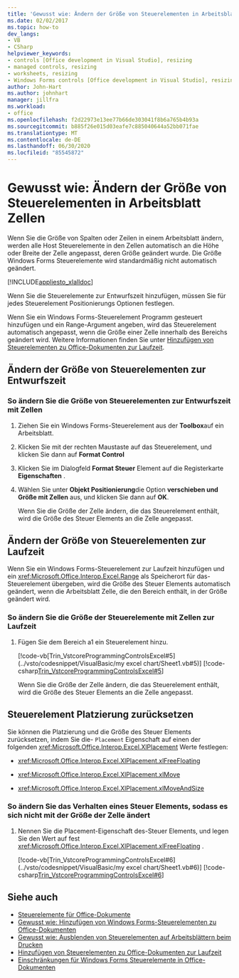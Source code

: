 ```yaml
---
title: 'Gewusst wie: Ändern der Größe von Steuerelementen in Arbeitsblatt Zellen'
ms.date: 02/02/2017
ms.topic: how-to
dev_langs:
- VB
- CSharp
helpviewer_keywords:
- controls [Office development in Visual Studio], resizing
- managed controls, resizing
- worksheets, resizing
- Windows Forms controls [Office development in Visual Studio], resizing
author: John-Hart
ms.author: johnhart
manager: jillfra
ms.workload:
- office
ms.openlocfilehash: f2d22973e13ee77b66de303041f8b6a765b4b93a
ms.sourcegitcommit: b885f26e015d03eafe7c885040644a52bb071fae
ms.translationtype: MT
ms.contentlocale: de-DE
ms.lasthandoff: 06/30/2020
ms.locfileid: "85545872"
---
```

# <a name="how-to-resize-controls-within-worksheet-cells"></a>Gewusst wie: Ändern der Größe von Steuerelementen in Arbeitsblatt Zellen
  Wenn Sie die Größe von Spalten oder Zeilen in einem Arbeitsblatt ändern, werden alle Host Steuerelemente in den Zellen automatisch an die Höhe oder Breite der Zelle angepasst, deren Größe geändert wurde. Die Größe Windows Forms Steuerelemente wird standardmäßig nicht automatisch geändert.

 [!INCLUDE[appliesto_xlalldoc](../vsto/includes/appliesto-xlalldoc-md.md)]

 Wenn Sie die Steuerelemente zur Entwurfszeit hinzufügen, müssen Sie für jedes Steuerelement Positionierungs Optionen festlegen.

 Wenn Sie ein Windows Forms-Steuerelement Programm gesteuert hinzufügen und ein Range-Argument angeben, wird das Steuerelement automatisch angepasst, wenn die Größe einer Zelle innerhalb des Bereichs geändert wird. Weitere Informationen finden Sie unter [Hinzufügen von Steuerelementen zu Office-Dokumenten zur Laufzeit](../vsto/adding-controls-to-office-documents-at-run-time.md).

## <a name="resize-controls-at-design-time"></a>Ändern der Größe von Steuerelementen zur Entwurfszeit

### <a name="to-make-controls-resize-with-cells-at-design-time"></a>So ändern Sie die Größe von Steuerelementen zur Entwurfszeit mit Zellen

1. Ziehen Sie ein Windows Forms-Steuerelement aus der **Toolbox**auf ein Arbeitsblatt.

2. Klicken Sie mit der rechten Maustaste auf das Steuerelement, und klicken Sie dann auf **Format Control**

3. Klicken Sie im Dialogfeld **Format Steuer** Element auf die Registerkarte **Eigenschaften** .

4. Wählen Sie unter **Objekt Positionierung**die Option **verschieben und Größe mit Zellen** aus, und klicken Sie dann auf **OK**.

     Wenn Sie die Größe der Zelle ändern, die das Steuerelement enthält, wird die Größe des Steuer Elements an die Zelle angepasst.

## <a name="resize-controls-at-run-time"></a>Ändern der Größe von Steuerelementen zur Laufzeit
 Wenn Sie ein Windows Forms-Steuerelement zur Laufzeit hinzufügen und ein <xref:Microsoft.Office.Interop.Excel.Range> als Speicherort für das-Steuerelement übergeben, wird die Größe des Steuer Elements automatisch geändert, wenn die Arbeitsblatt Zelle, die den Bereich enthält, in der Größe geändert wird.

### <a name="to-make-controls-resize-with-cells-at-run-time"></a>So ändern Sie die Größe der Steuerelemente mit Zellen zur Laufzeit

1. Fügen Sie dem Bereich a1 ein Steuerelement hinzu.

     [!code-vb[Trin_VstcoreProgrammingControlsExcel#5](../vsto/codesnippet/VisualBasic/my excel chart/Sheet1.vb#5)]
     [!code-csharp[Trin_VstcoreProgrammingControlsExcel#5](../vsto/codesnippet/CSharp/Trin_VstcoreProgrammingControlsExcelCS/Sheet1.cs#5)]

     Wenn Sie die Größe der Zelle ändern, die das Steuerelement enthält, wird die Größe des Steuer Elements an die Zelle angepasst.

## <a name="reset-control-placement"></a>Steuerelement Platzierung zurücksetzen
 Sie können die Platzierung und die Größe des Steuer Elements zurücksetzen, indem Sie die- `Placement` Eigenschaft auf einen der folgenden <xref:Microsoft.Office.Interop.Excel.XlPlacement> Werte festlegen:

- <xref:Microsoft.Office.Interop.Excel.XlPlacement.xlFreeFloating>

- <xref:Microsoft.Office.Interop.Excel.XlPlacement.xlMove>

- <xref:Microsoft.Office.Interop.Excel.XlPlacement.xlMoveAndSize>

### <a name="to-change-the-behavior-of-a-control-so-that-it-does-not-resize-or-move-with-the-cell"></a>So ändern Sie das Verhalten eines Steuer Elements, sodass es sich nicht mit der Größe der Zelle ändert

1. Nennen Sie die Placement-Eigenschaft des-Steuer Elements, und legen Sie den Wert auf fest <xref:Microsoft.Office.Interop.Excel.XlPlacement.xlFreeFloating> .

     [!code-vb[Trin_VstcoreProgrammingControlsExcel#6](../vsto/codesnippet/VisualBasic/my excel chart/Sheet1.vb#6)]
     [!code-csharp[Trin_VstcoreProgrammingControlsExcel#6](../vsto/codesnippet/CSharp/Trin_VstcoreProgrammingControlsExcelCS/Sheet1.cs#6)]

## <a name="see-also"></a>Siehe auch
- [Steuerelemente für Office-Dokumente](../vsto/controls-on-office-documents.md)
- [Gewusst wie: Hinzufügen von Windows Forms-Steuerelementen zu Office-Dokumenten](../vsto/how-to-add-windows-forms-controls-to-office-documents.md)
- [Gewusst wie: Ausblenden von Steuerelementen auf Arbeitsblättern beim Drucken](../vsto/how-to-hide-controls-on-worksheets-when-printing.md)
- [Hinzufügen von Steuerelementen zu Office-Dokumenten zur Laufzeit](../vsto/adding-controls-to-office-documents-at-run-time.md)
- [Einschränkungen für Windows Forms Steuerelemente in Office-Dokumenten](../vsto/limitations-of-windows-forms-controls-on-office-documents.md)
